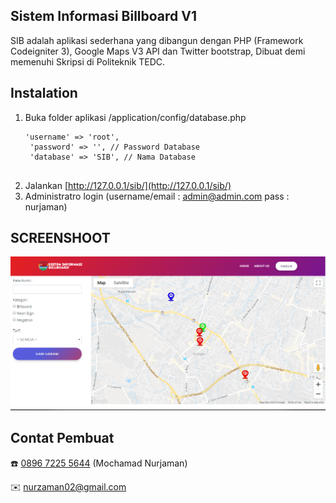 ## Sistem Informasi Billboard V1
 
SIB adalah aplikasi sederhana yang dibangun dengan PHP (Framework Codeigniter 3), Google Maps V3 API dan Twitter bootstrap, Dibuat demi memenuhi Skripsi di Politeknik TEDC.

## Instalation
1. Buka folder aplikasi /application/config/database.php 
    <pre><code>'username' =&gt; 'root',
    'password' =&gt; '', // Password Database
    'database' =&gt; 'SIB', // Nama Database
    </code></pre>
2. Jalankan [http://127.0.0.1/sib/](http://127.0.0.1/sib/)
3. Administratro login (username/email : admin@admin.com pass : nurjaman)

## SCREENSHOOT
![alt text](https://github.com/Nurjaman/sib/blob/master/public/SIB.png "Screenshoot Aplikasi SIB Sistem Informasi Billboard")


## Contat Pembuat
:phone:  [0896 7225 5644](https://api.whatsapp.com/send?phone=6289672255644&text=) (Mochamad Nurjaman)

:envelope: nurzaman02@gmail.com
